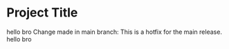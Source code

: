 # Project Title
hello bro
Change made in main branch: This is a hotfix for the main release.
hello bro
